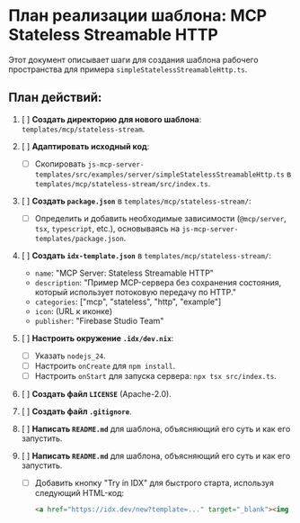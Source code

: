 # План реализации шаблона: MCP Stateless Streamable HTTP

Этот документ описывает шаги для создания шаблона рабочего пространства для примера `simpleStatelessStreamableHttp.ts`.

## План действий:

1.  [ ] **Создать директорию для нового шаблона**: `templates/mcp/stateless-stream`.
2.  [ ] **Адаптировать исходный код**:
    *   [ ] Скопировать `js-mcp-server-templates/src/examples/server/simpleStatelessStreamableHttp.ts` в `templates/mcp/stateless-stream/src/index.ts`.
3.  [ ] **Создать `package.json`** в `templates/mcp/stateless-stream/`:
    *   [ ] Определить и добавить необходимые зависимости (`@mcp/server`, `tsx`, `typescript`, etc.), основываясь на `js-mcp-server-templates/package.json`.
4.  [ ] **Создать `idx-template.json`** в `templates/mcp/stateless-stream/`:
    *   `name`: "MCP Server: Stateless Streamable HTTP"
    *   `description`: "Пример MCP-сервера без сохранения состояния, который использует потоковую передачу по HTTP."
    *   `categories`: ["mcp", "stateless", "http", "example"]
    *   `icon`: (URL к иконке)
    *   `publisher`: "Firebase Studio Team"
5.  [ ] **Настроить окружение `.idx/dev.nix`**:
    *   [ ] Указать `nodejs_24`.
    *   [ ] Настроить `onCreate` для `npm install`.
    *   [ ] Настроить `onStart` для запуска сервера: `npx tsx src/index.ts`.
6.  [ ] **Создать файл `LICENSE`** (Apache-2.0).
7.  [ ] **Создать файл `.gitignore`**.
8.  [ ] **Написать `README.md`** для шаблона, объясняющий его суть и как его запустить.

8.  [ ] **Написать `README.md`** для шаблона, объясняющий его суть и как его запустить.
    *   [ ] Добавить кнопку "Try in IDX" для быстрого старта, используя следующий HTML-код:
        ```html
        <a href="https://idx.dev/new?template=..." target="_blank"><img src="https://idx.dev/btn/open_in_idx_dark.svg" alt="Open in IDX" /></a>
        ```

